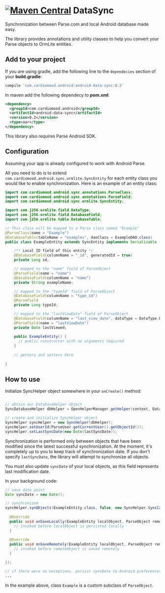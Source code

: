 [![Maven Central](https://maven-badges.herokuapp.com/maven-central/com.cardiomood.android/android-data-sync/badge.svg?style=flat)](https://maven-badges.herokuapp.com/maven-central/com.cardiomood.android/android-data-sync) DataSync
========

Synchronization between Parse.com and local Android database made easy. 

The library provides annotations and utility classes to help you convert your Parse objects to OrmLite entities.

## Add to your project
If you are using gradle, add the following line to the <code>dependecies</code> section of your **build.gradle**:
```gradle
compile 'com.cardiomood.android:android-data-sync:0.2'
```

In maven add the following dependecy to **pom.xml**:
```xml
<dependency>
  <groupId>com.cardiomood.android</groupId>
  <artifactId>android-data-sync</artifactId>
  <version>0.2</version>
  <type>aar</type>
</dependency>
```

This library also requires Parse Android SDK.

## Configuration

Assuming your app is already configured to work with Android Parse.

All you need to do is to extend <code>com.cardiomood.android.sync.ormlite.SyncEntity</code> for each
entity class you would like to enable synchronization. Here is an example of an entity class:

```java
import com.cardiomood.android.sync.annotations.ParseClass;
import com.cardiomood.android.sync.annotations.ParseField;
import com.cardiomood.android.sync.ormlite.SyncEntity;

import com.j256.ormlite.field.DataType;
import com.j256.ormlite.field.DatabaseField;
import com.j256.ormlite.table.DatabaseTable;

// This class will be mapped to a Parse class named "Example"
@ParseClass(name = "Example")
@DatabaseTable(tableName = "examples", daoClass = ExampleDAO.class)
public class ExampleEntity extends SyncEntity implements Serializable {

    /** Local ID field of this entity */
    @DatabaseField(columnName = "_id", generatedId = true)
    private Long id;

    // mapped to the "name" field of ParseObject
    @ParseField(name = "name")
    @DatabaseField(columnName = "name")
    private String exampleName;

    // mapped to the "typeId" field of ParseObject
    @DatabaseField(columnName = "type_id")
    @ParseField
    private Long typeId;

    // mapped to the "lastViewDate" field of ParseObject
    @DatabaseField(columnName = "last_view_date", dataType = DataType.DATE_LONG)
    @ParseField(name = "lastViewDate")
    private Date lastViewed;
    
    public ExampleEntity() {
      // public constructor with no arguments required
    }
    
    // getters and setters here
    
}
```

## How to use

Initialize SyncHelper object somewhere in your <code>onCreate()</code> method:
```java

// obtain our DatabaseHelper object
SyncDatabaseHelper dbHelper = OpenHelperManager.getHelper(context, DatabaseHelper.class);

// create and initialize SyncHelper object
SyncHelper syncHelper = new SyncHelper(dbHelper); 
syncHelper.setUserId(ParseUser.getCurrentUser().getObjectId());
syncHelper.setLastSyncDate(new Date(lastSyncDate));
```

Synchronization is performed only between objects that have been modified since the latest successful
synchronization. At the moment, it's completely up to you to keep track of synchronization date.
If you don't specify <code>lastSyncDate</code>, the library will attempt to synchronize all objects.

You must also update <code>syncDate</code> of your local objects, as this field represents last modification date.

In your background code:
```java
// save date point
Date syncDate = new Date();

// synchronized
syncHelper.synObjects(ExampleEntity.class, false, new SyncHelper.SyncCallback<ExampleEntity>() {
  
  @Override
  public void onSaveLocally(ExampleEntity localObject, ParseObject remoteObject) {
    // invoked before localObject is persisted locally
  }
  
  @Override
  public void onSaveRemotely(ExampleEntity localObject, ParseObject remoteObject) {
    // invoked before remoteObject is saved remotely
  }

});

// if there were no exceptions, persist syncDate to Android preferences (or to local DB)
...
```
In the example above, class <code>Example</code> is a custom subclass of <code>ParseObject</code>.
